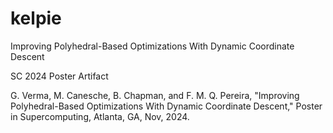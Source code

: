 # kelpie
Improving Polyhedral-Based Optimizations With Dynamic Coordinate Descent


SC 2024 Poster Artifact

G. Verma, M. Canesche, B. Chapman, and F. M. Q. Pereira, "Improving Polyhedral-Based Optimizations With Dynamic Coordinate Descent," Poster in Supercomputing, Atlanta, GA, Nov, 2024.
